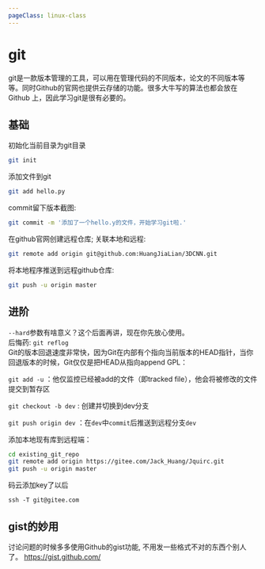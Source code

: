 ```yaml
---
pageClass: linux-class
---
```


<!--
 * @Description: 
 * @Author: Jack Huang
 * @Github: https://github.com/HuangJiaLian
 * @Date: 2019-09-23 10:10:28
 * @LastEditors: Jack Huang
 * @LastEditTime: 2019-11-15 11:32:53
 -->
# git

git是一款版本管理的工具，可以用在管理代码的不同版本，论文的不同版本等等。同时Github的官网也提供云存储的功能。很多大牛写的算法也都会放在Github
上，因此学习git是很有必要的。

## 基础
初始化当前目录为git目录
```bash
git init
```

添加文件到git
```bash
git add hello.py
```

commit留下版本截图:
```bash
git commit -m '添加了一个hello.y的文件，开始学习git啦.'
```

在github官网创建远程仓库;
关联本地和远程:
```bash
git remote add origin git@github.com:HuangJiaLian/3DCNN.git
```

将本地程序推送到远程github仓库:
```bash
git push -u origin master
```



## 进阶

`--hard`参数有啥意义？这个后面再讲，现在你先放心使用。<br>
后悔药: `git reflog`<br>
Git的版本回退速度非常快，因为Git在内部有个指向当前版本的HEAD指针，当你回退版本的时候，Git仅仅是把HEAD从指向append GPL：<br>

`git add -u` ：他仅监控已经被add的文件（即tracked file），他会将被修改的文件提交到暂存区

`git checkout -b dev` : 创建并切换到dev分支

`git push origin dev` ：在`dev`中`commit`后推送到远程分支`dev`

添加本地现有库到远程端：
``` bash
cd existing_git_repo
git remote add origin https://gitee.com/Jack_Huang/Jquirc.git
git push -u origin master
```

码云添加key了以后
```
ssh -T git@gitee.com
```

## gist的妙用
讨论问题的时候多多使用Github的gist功能, 不用发一些格式不对的东西个别人了。
https://gist.github.com/
